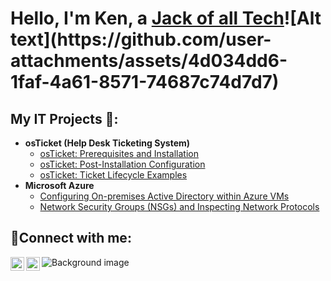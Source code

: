 <h1>Hello, I'm Ken, a <a href="https://www.linkedin.com/in/Ken8675309">Jack of all Tech</a>![Alt text](https://github.com/user-attachments/assets/4d034dd6-1faf-4a61-8571-74687c74d7d7)
</h1>
<h2>My IT Projects 👀:</h2>

- <b>osTicket (Help Desk Ticketing System)</b>
  - [osTicket: Prerequisites and Installation](https://github.com/Ken8675309/osticket-prereqs)
  - [osTicket: Post-Installation Configuration](https://github.com/Ken8675309/post-install-config)
  - [osTicket: Ticket Lifecycle Examples](https://github.com/Ken8675309/ticket-lifecycle)
- <b>Microsoft Azure</b>
  - [Configuring On-premises Active Directory within Azure VMs](https://github.com/Ken8675309/configure-ad)
  - [Network Security Groups (NSGs) and Inspecting Network Protocols](https://github.com/Ken8675309/azure-network-protocols)

<h2>🤝Connect with me:</h2>

[<img align="left" alt="Ken8675309 | Twitter" width="22px" src="https://cdn.jsdelivr.net/npm/simple-icons@v3/icons/twitter.svg" />][twitter]
[<img align="left" alt="Ken8675309 | LinkedIn" width="22px" src="https://cdn.jsdelivr.net/npm/simple-icons@v3/icons/linkedin.svg" />][linkedin]

[twitter]: https://twitter.com/Ken8675309
[linkedin]: https://linkedin.com/in/Ken8675309
![Background image](https://github.com/Ken8675309/Ken8675309/assets/130803196/e067c3c8-6db6-44b5-af77-fd7aaea4ec84)

